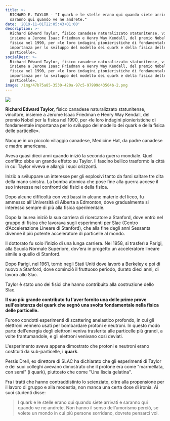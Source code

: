 ```yaml
---
title: >-
  RICHARD E. TAYLOR - "I quark e le stelle erano qui quando siete arrivati e
  saranno qui quando ve ne andrete."
date: '2019-11-01T22:05:43+01:00'
description: >-
  Richard Edward Taylor, fisico canadese naturalizzato statunitense, vincitore,
  insieme a Jerome Isaac Friedman e Henry Way Kendall, del premio Nobel per la
  fisica nel 1990, per «le loro indagini pionieristiche di fondamentale
  importanza per lo sviluppo del modello dei quark e della fisica delle
  particelle».
socialDesc: >-
  Richard Edward Taylor, fisico canadese naturalizzato statunitense, vincitore,
  insieme a Jerome Isaac Friedman e Henry Way Kendall, del premio Nobel per la
  fisica nel 1990, per «le loro indagini pionieristiche di fondamentale
  importanza per lo sviluppo del modello dei quark e della fisica delle
  particelle».
image: /img/47b75a85-3530-420a-97c5-97999d43504b-2.png
---
```

![](/img/47b75a85-3530-420a-97c5-97999d43504b-2.png)

**Richard Edward Taylor,** fisico canadese naturalizzato statunitense, vincitore, insieme a Jerome Isaac Friedman e Henry Way Kendall, del premio Nobel per la fisica nel 1990, per «le loro indagini pionieristiche di fondamentale importanza per lo sviluppo del modello dei quark e della fisica delle particelle».

Nacque in un piccolo villaggio canadese, Medicine Hat, da padre canadese e madre americana.

Aveva quasi dieci anni quando iniziò la seconda guerra mondiale. Quel conflitto ebbe un grande effetto su Taylor. Il fascino bellico trasformò la città in cui Taylor viveva e allargò i suoi orizzonti.

Iniziò a sviluppare un interesse per gli esplosivi tanto da farsi saltare tre dita della mano sinistra. La bomba atomica che pose fine alla guerra accese il suo interesse nei confronti dei fisici e della fisica.

Dopo alcune difficoltà con voti bassi in alcune materie del liceo, fu ammesso all'Università di Alberta a Edmonton, dove gradualmente si interessò sempre di più alla fisica sperimentale.

Dopo la laurea iniziò la sua carriera di ricercatore a Stanford, dove entrò nel gruppo di fisica che lavorava sugli esperimenti per Slac (Centro d’Accelerazione Lineare di Stanford), che alla fine degli anni Sessanta divenne il più potente acceleratore di particelle al mondo.

Il dottorato fu solo l’inizio di una lunga carriera. Nel 1958, si trasferì a Parigi, alla Scuola Normale Superiore, dov’era in progetto un acceleratore lineare simile a quello di Stanford.

Dopo Parigi, nel 1961, tornò negli Stati Uniti dove lavorò a Berkeley e poi di nuovo a Stanford, dove cominciò il fruttuoso periodo, durato dieci anni, di lavoro allo Slac.

Taylor è stato uno dei fisici che hanno contribuito alla costruzione dello Slac.

**Il suo più grande contributo fu l'aver fornito una delle prime prove sull'esistenza dei quark che segnò una svolta fondamentale nella fisica delle particelle.**

Furono condotti esperimenti di scattering anelastico profondo, in cui gli elettroni vennero usati per bombardare protoni e neutroni. In questo modo parte dell'energia degli elettroni veniva trasferita alle particelle più grandi, a volte frantumandole, e gli elettroni venivano così deviati.

L'esperimento aveva appena dimostrato che protoni e neutroni erano costituiti da sub-particelle, i **quark**. 

Persis Drell, ex direttore di SLAC ha dichiarato che gli esperimenti di Taylor e dei suoi colleghi avevano dimostrato che il protone era come "marmellata, con semi" (i quark), piuttosto che come "Una liscia gelatina".

Fra i tratti che hanno contraddistinto lo scienziato, oltre alla propensione per il lavoro di gruppo e alla modestia, non manca una certa dose di ironia. Ai suoi studenti disse:

> I quark e le stelle erano qui quando siete arrivati e saranno qui quando ve ne andrete. Non hanno il senso dell’umorismo perciò, se volete un mondo in cui più persone sorridano, dovrete pensarci voi.
